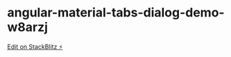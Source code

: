 # angular-material-tabs-dialog-demo-w8arzj

[Edit on StackBlitz ⚡️](https://stackblitz.com/edit/angular-material-tabs-dialog-demo-w8arzj)